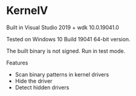 # KernelV
Built in Visual Studio 2019 + wdk 10.0.19041.0

Tested on Windows 10 Build 19041 64-bit version.

The built binary is not signed. Run in test mode.

Features
- Scan binary patterns in kernel drivers
- Hide the driver
- Detect hidden drivers
